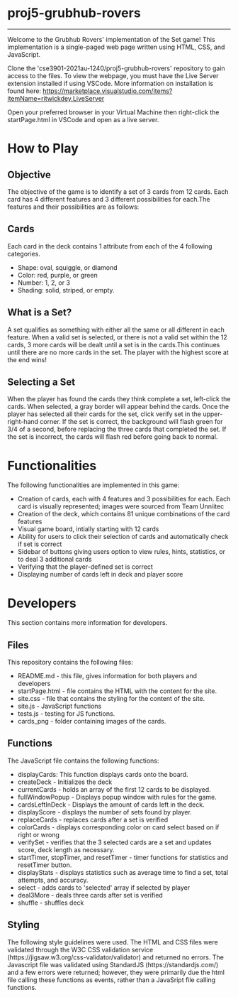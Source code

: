 # proj5-grubhub-rovers
----------
Welcome to the Grubhub Rovers' implementation of the Set game! This implementation is a single-paged web page written using HTML, CSS, and JavaScript.

Clone the 'cse3901-2021au-1240/proj5-grubhub-rovers' repository to gain access to the files. To view the webpage, you must have the Live Server extension 
installed if using VSCode. More information on installation is found here: https://marketplace.visualstudio.com/items?itemName=ritwickdey.LiveServer

Open your preferred browser in your Virtual Machine then right-click the startPage.html in VSCode and open as a live server.

<h1>How to Play</h1>
<h2>Objective</h2>
The objective of the game is to identify a set of 3 cards from 12 cards. Each card has 4 different features and 3 different possibilities for each.The features and their possibilities are as follows:

<h2>Cards</h2>
Each card in the deck contains 1 attribute from each of the 4 following categories.
   <ul>
    <li>Shape: oval, squiggle, or diamond</li>
    <li>Color: red, purple, or green</li>
    <li>Number: 1, 2, or 3</li> 
    <li>Shading: solid, striped, or empty.</li>
   </ul>
<h2>What is a Set?</h2>
A set qualifies as something with either all the same or all different in each feature. When a valid set is selected, or there is not a valid set within the 12 cards, 3 more cards will be dealt until a set is in the cards.This continues until there are no more cards in the set. The player with the highest score at the end wins!
<h2>Selecting a Set</h2>
When the player has found the cards they think complete a set, left-click the cards. When selected, a gray border will appear behind the cards. Once the player has selected all their cards for the set, click verify set in the upper-right-hand corner. If the set is correct, the background will flash green for 3/4 of a second, before replacing the three cards that completed the set. If the set is incorrect, the cards will flash red before going back to normal.
    
<h1>Functionalities</h1>
The following functionalities are implemented in this game:

   <ul>
    <li>Creation of cards, each with 4 features and 3 possibilities for each. Each card is visually represented; images were sourced from Team Unniitec</li>
    <li>Creation of the deck, which contains 81 unique combinations of the card features</li>
    <li>Visual game board, intially starting with 12 cards</li>
    <li>Ability for users to click their selection of cards and automatically check if set is correct</li>
    <li>Sidebar of buttons giving users option to view rules, hints, statistics, or to deal 3 additional cards</li>
    <li>Verifying that the player-defined set is correct</li>
    <li>Displaying number of cards left in deck and player score</li>
   </ul>

<h1>Developers</h1>
This section contains more information for developers. 
<h2>Files</h2>
This repository contains the following files:

   <ul>
    <li>README.md - this file, gives information for both players and developers</li>
    <li>startPage.html - file contains the HTML with the content for the site.</li>
    <li>site.css - file that contains the styling for the content of the site.</li>
    <li>site.js - JavaScript functions</li>
    <li>tests.js - testing for JS functions.</li>
    <li>cards_png - folder containing images of the cards.</li>
   </ul>
    
<h2>Functions</h2>
The JavaScript file contains the following functions:

   <ul>
    <li>displayCards: This function displays cards onto the board.</li>
    <li>createDeck - Initializes the deck</li>
    <li>currentCards - holds an array of the first 12 cards to be displayed.</li>
    <li>fullWindowPopup - Displays popup window with rules for the game.</li>
    <li>cardsLeftInDeck - Displays the amount of cards left in the deck.</li>
    <li>displayScore - displays the number of sets found by player.</li>
    <li>replaceCards - replaces cards after a set is verified</li>
    <li>colorCards - displays corresponding color on card select based on if right or wrong</li>
    <li>verifySet - verifies that the 3 selected cards are a set and updates score, deck length as necessary.</li>
    <li>startTimer, stopTimer, and resetTimer - timer functions for statistics and resetTimer button.</li>
    <li>displayStats - displays statistics such as average time to find a set, total attempts, and accuracy.</li>
    <li>select - adds cards to 'selected' array if selected by player</li>
    <li>deal3More - deals three cards after set is verified</li>
    <li>shuffle - shuffles deck</li>
   </ul>
    
<h2>Styling</h2>
The following style guidelines were used. The HTML and CSS files were validated through the W3C CSS validation service (https://jigsaw.w3.org/css-validator/validator) and
returned no errors. The Javascript file was validated using StandardJS (https://standardjs.com/) and a few errors were returned; however, they were primarily due the html file calling these functions as events, rather than a JavaSript file calling functions.
       

